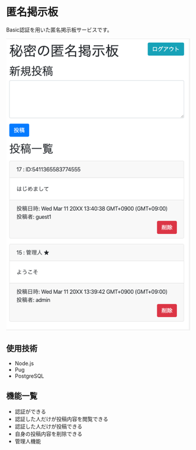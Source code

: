 # 匿名掲示板

Basic認証を用いた匿名掲示板サービスです。

<img width="500" src="./image1.png">

## 使用技術
- Node.js
- Pug
- PostgreSQL

## 機能一覧
- 認証ができる
- 認証した人だけが投稿内容を閲覧できる
- 認証した人だけが投稿できる
- 自身の投稿内容を削除できる
- 管理人機能